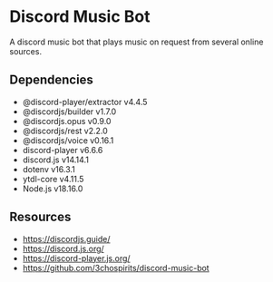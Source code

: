 # Discord Music Bot
A discord music bot that plays music on request from several online sources.

## Dependencies
- @discord-player/extractor v4.4.5
- @discordjs/builder v1.7.0
- @discordjs.opus v0.9.0
- @discordjs/rest v2.2.0
- @discordjs/voice v0.16.1
- discord-player v6.6.6
- discord.js v14.14.1
- dotenv v16.3.1
- ytdl-core v4.11.5
- Node.js v18.16.0

## Resources
- https://discordjs.guide/
- https://discord.js.org/
- https://discord-player.js.org/
- https://github.com/3chospirits/discord-music-bot
